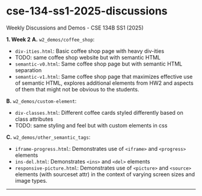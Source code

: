 # cse-134-ss1-2025-discussions
Weekly Discussions and Demos - CSE 134B SS1 (2025)

**1. Week 2**
**A.** `w2_demos/coffee_shop`:
- `div-ities.html`: Basic coffee shop page with heavy div-ities
- TODO: same coffee shop website but with semantic HTML
- `semantic-v0.html`: Same coffee shop page but with semantic HTML separation
- `semantic-v1.html`: Same coffee shop page that maximizes effective use of semantic HTML, explores additional elements from HW2 and aspects of them that might not be obvious to the students.

**B.** `w2_demos/custom-element`:
- `div-classes.html`: Different coffee cards styled differently based on class attributes
- TODO: same styling and feel but with custom elements in css

**C.** `w2_demos/other_semantic_tags`:
- `iframe-progress.html`: Demonstrates use of `<iframe>` and `<progress>` elements
- `ins-del.html`: Demonstrates `<ins>` and `<del>` elements
- `responsive-picture.html`: Demonstrates use of `<picture>` and `<source>` elements (with sourceset attr) in the context of varying screen sizes and image types.

---